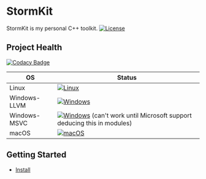 # StormKit

StormKit is my personal C++ toolkit.
[![License](https://img.shields.io/badge/License-MIT-blue.svg)](https://opensource.org/licenses/MIT)

## Project Health

[![Codacy Badge](https://app.codacy.com/project/badge/Grade/2dd182e2c2b74ea2ada2384c96e9304d)](https://app.codacy.com/gh/TapzCrew/StormKit/dashboard?utm_source=gh&utm_medium=referral&utm_content=&utm_campaign=Badge_grade)

| OS      | Status                                                                                                                                                                                                                     |
| ------- | -------------------------------------------------------------------------------------------------------------------------------------------------------------------------------------------------------------------------- |
| Linux        | [![Linux](https://github.com/TapzCrew/StormKit/actions/workflows/Linux.yml/badge.svg)](https://github.com/TapzCrew/StormKit/actions/workflows/Linux.yml)                                                       |
| Windows-LLVM | [![Windows](https://github.com/TapzCrew/StormKit/actions/workflows/Windows-LLVM.yml/badge.svg)](https://github.com/Arthapz/StormKit/actions/workflows/Windows-LLVM.yml)
| Windows-MSVC | [![Windows](https://github.com/TapzCrew/StormKit/actions/workflows/Windows-MSVC.yml/badge.svg)](https://github.com/Arthapz/StormKit/actions/workflows/Windows-MSVC.yml) (can't work until Microsoft support deducing this in modules) |
| macOS        | [![macOS](https://github.com/TapzCrew/StormKit/actions/workflows/macOS.yml/badge.svg)](https://github.com/TapzCrew/StormKit/actions/workflows/macOS.yml)                                                                   |

## Getting Started

- [Install](INSTALL.md)

